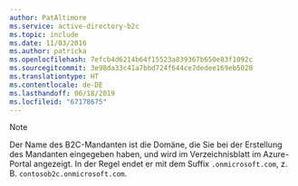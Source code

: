 ```yaml
---
author: PatAltimore
ms.service: active-directory-b2c
ms.topic: include
ms.date: 11/03/2016
ms.author: patricka
ms.openlocfilehash: 7efcb4d6214b64f15523a839367b650e83f1092c
ms.sourcegitcommit: 3e98da33c41a7bbd724f644ce7dedee169eb5028
ms.translationtype: HT
ms.contentlocale: de-DE
ms.lasthandoff: 06/18/2019
ms.locfileid: "67178675"
---
```

> [!NOTE]
> Der Name des B2C-Mandanten ist die Domäne, die Sie bei der Erstellung des Mandanten eingegeben haben, und wird im Verzeichnisblatt im Azure-Portal angezeigt.  In der Regel endet er mit dem Suffix `.onmicrosoft.com`, z. B. `contosob2c.onmicrosoft.com`.
> 
> 

